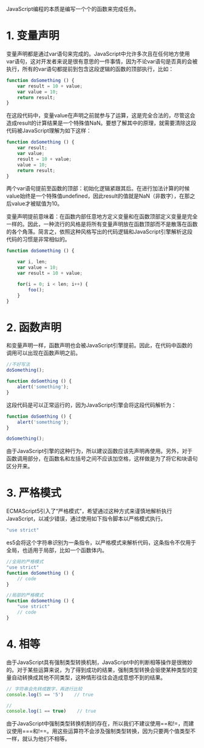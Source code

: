 JavaScript编程的本质是编写一个个的函数来完成任务。

# 1. 变量声明

变量声明都是通过var语句来完成的。JavaScript中允许多次且在任何地方使用var语句，这对开发者来说是很有意思的一件事情，因为不论var语句是否真的会被执行，所有的var语句都提前到包含这段逻辑的函数的顶部执行，比如：

```javascript
function doSomething () {
    var result = 10 + value;
    var value = 10;
    return result;
}
```

在这段代码中，变量value在声明之前就参与了运算，这是完全合法的，尽管这会造成result的计算结果是一个特殊值NaN。要想了解其中的原理，就需要清除这段代码被JavaScript理解为如下这样：

```javascript
function doSomething () {
    var result;
    var value;
    result = 10 + value;
    value = 10;
    return result;
}
```

两个var语句提前至函数的顶部：初始化逻辑紧跟其后。在进行加法计算的时候value始终是一个特殊值undefined，因此result的值就是NaN（非数字），在那之后value才被赋值为10。

变量声明提前意味着：在函数内部任意地方定义变量和在函数顶部定义变量是完全一样的。因此，一种流行的风格是将所有变量声明放在函数顶部而不是散落在函数的各个角落。简言之，依照这种风格写出的代码逻辑和JavaScript引擎解析这段代码的习惯是非常相似的。

```javascript
function doSomething () {

    var i, len;
    var value = 10;
    var result = 10 + value;

    for(i = 0; i < len; i++) {
        foo();
    }
}
```

# 2. 函数声明

和变量声明一样，函数声明也会被JavaScript引擎提前。因此，在代码中函数的调用可以出现在函数声明之前。

```javascript
//不好写法
doSomething();

function doSomthing () {
    alert('something');
}
```

这段代码是可以正常运行的，因为JavaScript引擎会将这段代码解析为：

```javascript
function doSomthing () {
    alert('something');
}

doSomething();
```

由于JavaScript引擎的这种行为，所以建议函数应该先声明再使用。另外，对于函数调用部分，在函数名和左括号之间不应该加空格，这样做是为了将它和块语句区分开来。

# 3. 严格模式

ECMAScript5引入了“严格模式”，希望通过这种方式来谨慎地解析执行JavaScript，以减少错误，通过使用如下指令脚本以严格模式执行。

```javascript
"use strict"
```

es5会将这个字符串识别为一条指令，以严格模式来解析代码，这条指令不仅用于全局，也适用于局部，比如一个函数体内。

```javascript
//全局的严格模式
"use strict"
function doSomething () {
    // code
}

//局部的严格模式
function doSomething () {
    "use strict"
    // code
}
```

# 4. 相等

由于JavaScript具有强制类型转换机制，JavaScript中的判断相等操作是很微妙的。对于某些运算来说，为了得到成功的结果，强制类型转换会驱使某种类型的变量自动转换成其他不同类型，这种情形往往会造成意想不到的结果。

```javascript
// 字符串会先转成数字，再进行比较
console.log(5 == '5')    // true

// 
console.log(1 == true)    // true
```

由于JavaScript中强制类型转换机制的存在，所以我们不建议使用==和!=，而建议使用===和!==。用这些运算符不会涉及强制类型转换，因为只要两个值类型不一样，就认为他们不相等。

<!-- more -->
